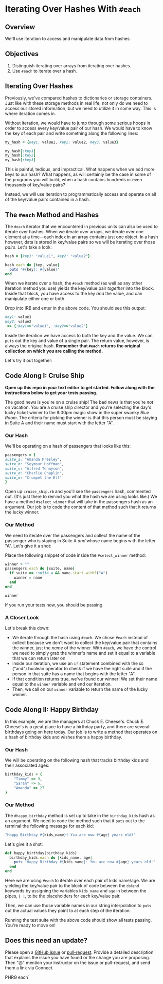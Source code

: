 # Iterating Over Hashes With `#each`
## Overview

We'll use iteration to access and manipulate data from hashes.

## Objectives

1. Distinguish iterating over arrays from iterating over hashes.
1. Use `#each` to iterate over a hash.

## Iterating Over Hashes

Previously, we've compared hashes to dictionaries or storage containers. Just like with these storage methods in real life, not only do we need to access our stored information, but we need to utilize it in some way. This is where iteration comes in.

Without iteration, we would have to jump through some serious hoops in order to access every key/value pair of our hash. We would have to know the key of each pair and write something along the following lines:

```ruby
my_hash = {key1: value1, key2: value2, key3: value3}

my_hash[:key1]
my_hash[:key2]
my_hash[:key3]
```

This is painful, tedious, and impractical. What happens when we add more keys to our hash? What happens, as will certainly be the case in some of the programs you will build, when a hash contains hundreds or even thousands of key/value pairs?

Instead, we will use iteration to programmatically access and operate on all of the key/value pairs contained in a hash.

## The `#each` Method and Hashes

The `#each` iterator that we encountered in previous units can also be used to iterate over hashes. When we iterate over arrays, we iterate over one element at a time––each index in an array contains just one object. In a hash however, data is stored in key/value pairs so we will be iterating over those *pairs*. Let's take a look:

```ruby
hash = {key1: "value1", key2: "value2"}

hash.each do |key, value|
  puts "#{key}: #{value}"
end
```

When we iterate over a hash, the `#each` method (as well as any other iteration method you use) yields the key/value pair *together* into the block. Inside that block, you have access to the key *and* the value, and can manipulate either one or both.

Drop into IRB and enter in the above code. You should see this output:

```ruby
key1: value1
key2: value2
 => {:key1=>"value1", :key2=>"value2"}
```

Inside the iteration we have access to both the key and the value. We can `puts` out the key and value of a single pair. The return value, however, is always the original hash. **Remember that `#each` returns the original collection on which you are calling the method.**

Let's try it out together:

## Code Along I: Cruise Ship

**Open up this repo in your text editor to get started. Follow along with the instructions below to get your tests passing**.

The good news is you're on a cruise ship! The bad news is that you're *not* on vacation. You are a cruise ship director and you're selecting the day's lucky ticket winner to the 8:00pm magic show in the super swanky *Blue Room*. The criteria for picking the winner is that this person must be staying in Suite A and their name must start with the letter "A".

### Our Hash

We'll be operating on a hash of passengers that looks like this:

```ruby
passengers = {
suite_a: "Amanda Presley",
suite_b: "Seymour Hoffman",
suite_c: "Alfred Tennyson",
suite_d: "Charlie Chaplin",
suite_e: "Crumpet the Elf"
}
```

Open up `cruise_ship.rb` and you'll see the `passengers` hash, commented out. (It's just there to remind you what the hash we are using looks like.) We have a method `#select_winner` that will take in the passengers hash as an argument. Our job is to code the content of that method such that it returns the lucky winner.

### Our Method

We need to iterate over the passengers and collect the name of the passenger who is staying in Suite A *and* whose name begins with the letter "A". Let's give it a shot:

Place the following snippet of code inside the `#select_winner` method:

```ruby
winner = ""
passengers.each do |suite, name|
  if suite == :suite_a && name.start_with?("A")
    winner = name
  end
end

winner  
```

If you run your tests now, you should be passing.

### A Closer Look

Let's break this down:

* We iterate through the hash using `#each`. We chose `#each` instead of collect because we don't want to collect the key/value pair that contains the winner, just the *name* of the winner. With `#each`, we have the control we need to simply grab the winner's name and set it equal to a variable that we can return later on.
* Inside our iteration, we use an `if` statement combined with the `&&` ("and") boolean operator to check if we have the right suite and if the person in that suite has a name that begins with the letter "A".
* If that condition returns true, we've found our winner! We set their name equal to the `winner` variable and end our iteration.
* Then, we call on our `winner` variable to return the name of the lucky winner.

## Code Along II: Happy Birthday

In this example, we are the managers at Chuck E. Cheese's. Chuck E. Cheese's is a great place to have a birthday party, and there are several birthdays going on here today. Our job is to write a method that operates on a hash of birthday kids and wishes them a happy birthday.

### Our Hash

We will be operating on the following hash that tracks birthday kids and their associated ages:

```ruby
birthday_kids = {
	"Timmy" => 9,
	"Sarah" => 6,
	"Amanda" => 27
}
```

### Our Method

The `#happy_birthday` method is set up to take in the `birthday_kids` hash as an argument. We need to code the method such that it `puts` out to the terminal the following message for each kid:

```ruby
"Happy Birthday #{kids_name}! You are now #{age} years old!"
```

Let's give it a shot:

```ruby
def happy_birthday(birthday_kids)
  birthday_kids.each do |kids_name, age|
    puts "Happy Birthday #{kids_name}! You are now #{age} years old!"
  end
end
```

Here we are using `#each` to iterate over each pair of kids name/age. We are yielding the key/value pair to the block of code between the `do`/`end` keywords by assigning the variables `kids_name` and `age` in between the pipes, `| |`, to be the placeholders for each key/value pair.

Then, we can use those variable names in our string interpolation to `puts` out the actual values they point to at each step of the iteration.

Running the test suite with the above code should show all tests passing. You're ready to move on!

## Does this need an update?
Please open a [GitHub issue](https://github.com/learn-co-curriculum/phrg-hash-iteration/issues) or [pull-request](https://github.com/learn-co-curriculum/phrg-hash-iteration/pulls). Provide a detailed description that explains the issue you have found or the change you are proposing. Then "@" mention your instructor on the issue or pull-request, and send them a link via Connect.

<p data-visibility='hidden'>PHRG each`</p>
